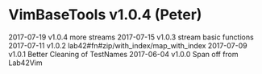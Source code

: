 # VimBaseTools v1.0.4 (Peter)


2017-07-19 v1.0.4 more streams
2017-07-15 v1.0.3 stream basic functions
2017-07-11 v1.0.2 lab42#fn#zip/with_index/map_with\_index
2017-07-09 v1.0.1 Better Cleaning of TestNames
2017-06-04 v1.0.0 Span off from Lab42Vim
